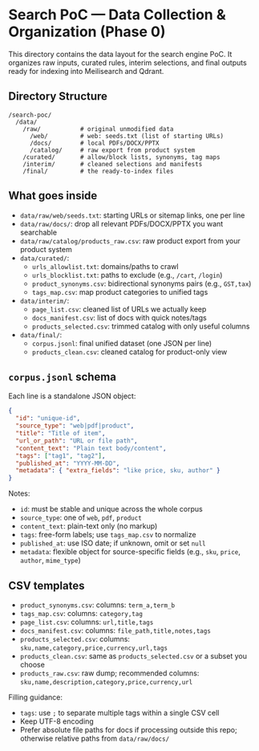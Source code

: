 # Search PoC — Data Collection & Organization (Phase 0)

This directory contains the data layout for the search engine PoC. It organizes raw inputs, curated rules, interim selections, and final outputs ready for indexing into Meilisearch and Qdrant.

## Directory Structure

```
/search-poc/
  /data/
    /raw/           # original unmodified data
      /web/         # web: seeds.txt (list of starting URLs)
      /docs/        # local PDFs/DOCX/PPTX
      /catalog/     # raw export from product system
    /curated/       # allow/block lists, synonyms, tag maps
    /interim/       # cleaned selections and manifests
    /final/         # the ready-to-index files
```

## What goes inside

- `data/raw/web/seeds.txt`: starting URLs or sitemap links, one per line
- `data/raw/docs/`: drop all relevant PDFs/DOCX/PPTX you want searchable
- `data/raw/catalog/products_raw.csv`: raw product export from your product system
- `data/curated/`:
  - `urls_allowlist.txt`: domains/paths to crawl
  - `urls_blocklist.txt`: paths to exclude (e.g., `/cart`, `/login`)
  - `product_synonyms.csv`: bidirectional synonyms pairs (e.g., `GST,tax`)
  - `tags_map.csv`: map product categories to unified tags
- `data/interim/`:
  - `page_list.csv`: cleaned list of URLs we actually keep
  - `docs_manifest.csv`: list of docs with quick notes/tags
  - `products_selected.csv`: trimmed catalog with only useful columns
- `data/final/`:
  - `corpus.jsonl`: final unified dataset (one JSON per line)
  - `products_clean.csv`: cleaned catalog for product-only view

## `corpus.jsonl` schema
Each line is a standalone JSON object:

```json
{
  "id": "unique-id",
  "source_type": "web|pdf|product",
  "title": "Title of item",
  "url_or_path": "URL or file path",
  "content_text": "Plain text body/content",
  "tags": ["tag1", "tag2"],
  "published_at": "YYYY-MM-DD",
  "metadata": { "extra_fields": "like price, sku, author" }
}
```

Notes:
- `id`: must be stable and unique across the whole corpus
- `source_type`: one of `web`, `pdf`, `product`
- `content_text`: plain-text only (no markup)
- `tags`: free-form labels; use `tags_map.csv` to normalize
- `published_at`: use ISO date; if unknown, omit or set `null`
- `metadata`: flexible object for source-specific fields (e.g., `sku`, `price`, `author`, `mime_type`)

## CSV templates

- `product_synonyms.csv`: columns: `term_a,term_b`
- `tags_map.csv`: columns: `category,tag`
- `page_list.csv`: columns: `url,title,tags`
- `docs_manifest.csv`: columns: `file_path,title,notes,tags`
- `products_selected.csv`: columns: `sku,name,category,price,currency,url,tags`
- `products_clean.csv`: same as `products_selected.csv` or a subset you choose
- `products_raw.csv`: raw dump; recommended columns: `sku,name,description,category,price,currency,url`

Filling guidance:
- `tags`: use `;` to separate multiple tags within a single CSV cell
- Keep UTF-8 encoding
- Prefer absolute file paths for docs if processing outside this repo; otherwise relative paths from `data/raw/docs/`
